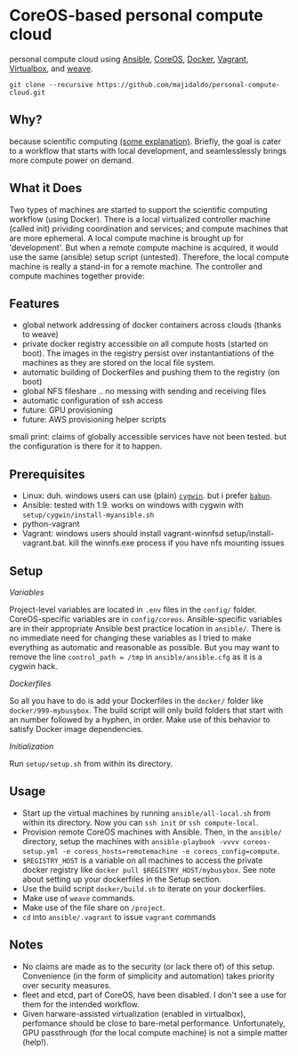 # CoreOS-based personal compute cloud
personal compute cloud using [Ansible](http://www.ansible.com), [CoreOS](http://www.coreos.com),  [Docker](http://www.docker.com), [Vagrant](http://www.vagrantup.com), [Virtualbox](https://www.virtualbox.org), and [weave](http://weave.works).

`git clone --recursive https://github.com/majidaldo/personal-compute-cloud.git`

## Why?
because scientific computing [(some explanation)](http://msdresearch.blogspot.com/2015/08/personal-compute-cloud-infrastructure.html). Briefly, the goal is cater to a workflow that starts with local development, and seamlesslessly brings more compute power on demand.

## What it Does
Two types of machines are started to support the scientific computing workflow (using Docker). There is a local virtualized controller machine (called init) prividing coordination and services; and compute machines that are more ephemeral. A local compute machine is brought up for 'development'. But when a remote compute machine is acquired, it would use the same (ansible) setup script (untested). Therefore, the local compute machine is really a stand-in for a remote machine. The controller and compute machines together provide:

## Features
- global network addressing of docker containers across clouds (thanks to weave)
- private docker registry accessible on all compute hosts (started on boot). The images in the registry persist over instantantiations of the machines as they are stored on the local file system.
- automatic building of Dockerfiles and pushing them to the registry (on boot)
- global NFS fileshare .. no messing with sending and receiving files 
- automatic configuration of ssh access
- future: GPU provisioning
- future: AWS provisioning helper scripts

small print: claims of globally accessible services have not been tested. but the configuration is there for it to happen.

## Prerequisites

- Linux: duh. windows users can use  (plain) [`cygwin`](http://www.cygwin.com). but i prefer [`babun`](http://babun.github.io). 
- Ansible: tested with 1.9. works on windows with cygwin with `setup/cygwin/install-myansible.sh`
- python-vagrant
- Vagrant: windows users should install vagrant-winnfsd setup/install-vagrant.bat. kill the winnfs.exe process if you have nfs mounting issues

## Setup

*Variables*

Project-level variables are located in `.env` files in the `config/` folder. CoreOS-specific variables are in `config/coreos`. Ansible-specific variables are in their appropriate Ansible best practice location in `ansible/`. There is no immediate need for changing these variables as I tried to make everything as automatic and reasonable as possible. But you may want to remove the line `control_path = /tmp` in `ansible/ansible.cfg` as it is a cygwin hack. 

*Dockerfiles*

So all you have to do is add your Dockerfiles in the `docker/` folder like `docker/999-mybusybox`. The build script will only build folders that start with an number followed by a hyphen, in order. Make use of this behavior to satisfy Docker image dependencies.

*Initialization*

Run `setup/setup.sh` from within its directory.


## Usage

- Start up the virtual machines by running `ansible/all-local.sh` from within its directory. Now you can `ssh init` or `ssh compute-local`.
- Provision remote CoreOS machines with Ansible. Then, in the `ansible/` directory, setup the machines with `ansible-playbook -vvvv coreos-setup.yml -e coreos_hosts=remotemachine -e coreos_config=compute`.
- `$REGISTRY_HOST` is a variable on all machines to access the private docker registry like `docker pull $REGISTRY_HOST/mybusybox`. See note about setting up your dockerfiles in the Setup section.
- Use the build script `docker/build.sh` to iterate on your dockerfiles.
- Make use of `weave` commands.
- Make use of the file share on `/project`.
- `cd` into `ansible/.vagrant` to issue `vagrant` commands


## Notes
- No claims are made as to the security (or lack there of) of this setup. Convenience (in the form of simplicity and automation) takes priority over security measures.
- fleet and etcd, part of CoreOS, have been disabled. I don't see a use for them for the intended workflow. 
- Given harware-assisted virtualization (enabled in virtualbox), perfomance should be close to bare-metal performance. Unfortunately, GPU passthrough (for the local compute machine) is not a simple matter (help!).



